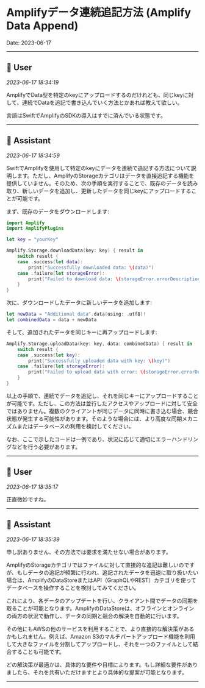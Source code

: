 # Amplifyデータ連続追記方法 (Amplify Data Append)

Date: 2023-06-17

---

## 👤 User
*2023-06-17 18:34:19*

AmplifyでData型を特定のkeyにアップロードするのだけれども、同じkeyに対して、連続でDataを追記で書き込んでいく方法とかあれば教えて欲しい。

言語はSwiftでAmplifyのSDKの導入はすでに済んでいる状態です。

---

## 🤖 Assistant
*2023-06-17 18:34:59*

SwiftでAmplifyを使用して特定のkeyにデータを連続で追記する方法について説明します。ただし、AmplifyのStorageカテゴリはデータを直接追記する機能を提供していません。そのため、次の手順を実行することで、既存のデータを読み取り、新しいデータを追加し、更新したデータを同じkeyにアップロードすることが可能です。

まず、既存のデータをダウンロードします:

```swift
import Amplify
import AmplifyPlugins

let key = "yourKey"

Amplify.Storage.downloadData(key: key) { result in
    switch result {
    case .success(let data):
        print("Successfully downloaded data: \(data)")
    case .failure(let storageError):
        print("Failed to download data: \(storageError.errorDescription). \(storageError.recoverySuggestion)")
    }
}
```

次に、ダウンロードしたデータに新しいデータを追加します:

```swift
let newData = "Additional data".data(using: .utf8)!
let combinedData = data + newData
```

そして、追加されたデータを同じキーに再アップロードします:

```swift
Amplify.Storage.uploadData(key: key, data: combinedData) { result in
    switch result {
    case .success(let key):
        print("Successfully uploaded data with key: \(key)")
    case .failure(let storageError):
        print("Failed to upload data with error: \(storageError.errorDescription). \(storageError.recoverySuggestion)")
    }
}
```

以上の手順で、連続でデータを追記し、それを同じキーにアップロードすることが可能です。ただし、この方法は並行したアクセスやアップロードに対して安全ではありません。複数のクライアントが同じデータに同時に書き込む場合、競合状態が発生する可能性があります。そのような場合には、より高度な同期メカニズムまたはデータベースの利用を検討してください。

なお、ここで示したコードは一例であり、状況に応じて適切にエラーハンドリングなどを行う必要があります。

---

## 👤 User
*2023-06-17 18:35:17*

正直微妙ですね。

---

## 🤖 Assistant
*2023-06-17 18:35:39*

申し訳ありません、その方法では要求を満たせない場合があります。

AmplifyのStorageカテゴリではファイルに対して直接的な追記は難しいのですが、もしデータの追記が頻繁に行われ、追記されたデータを迅速に取り扱いたい場合は、AmplifyのDataStoreまたはAPI（GraphQLやREST）カテゴリを使ってデータベースを操作することを検討してみてください。

これにより、各データのアップデートを行い、クライアント間でデータの同期を取ることが可能となります。AmplifyのDataStoreは、オフラインとオンラインの両方の状況で動作し、データの同期と競合の解決を自動的に行います。

その他にもAWSの他のサービスを利用することで、より直接的な解決策があるかもしれません。例えば、Amazon S3のマルチパートアップロード機能を利用して大きなファイルを分割してアップロードし、それを一つのファイルとして結合することも可能です。

どの解決策が最適かは、具体的な要件や目標によります。もし詳細な要件がありましたら、それを共有いただけますとより具体的な提案が可能となります。

---
